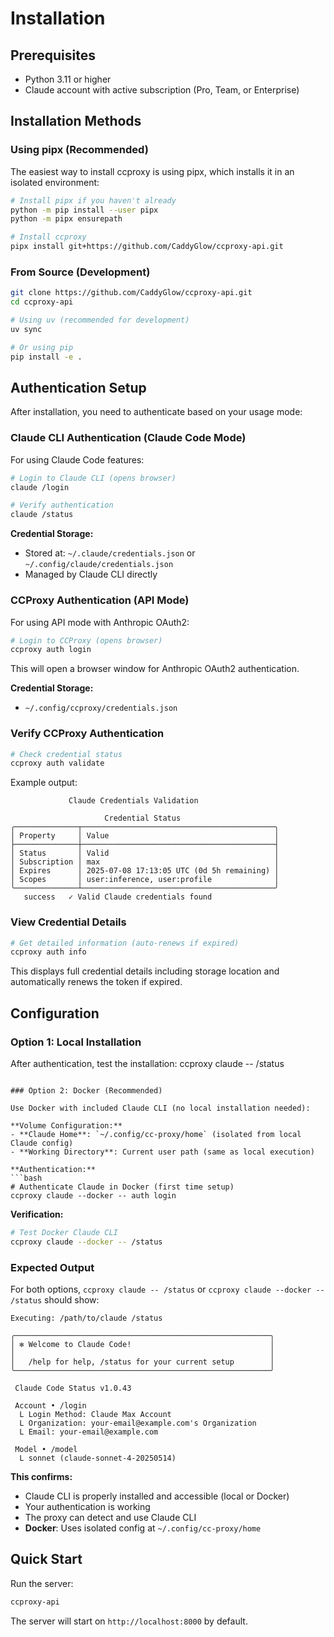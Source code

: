# Installation

## Prerequisites

- Python 3.11 or higher
- Claude account with active subscription (Pro, Team, or Enterprise)

## Installation Methods

### Using pipx (Recommended)

The easiest way to install ccproxy is using pipx, which installs it in an isolated environment:

```bash
# Install pipx if you haven't already
python -m pip install --user pipx
python -m pipx ensurepath

# Install ccproxy
pipx install git+https://github.com/CaddyGlow/ccproxy-api.git
```

### From Source (Development)

```bash
git clone https://github.com/CaddyGlow/ccproxy-api.git
cd ccproxy-api

# Using uv (recommended for development)
uv sync

# Or using pip
pip install -e .
```

## Authentication Setup

After installation, you need to authenticate based on your usage mode:

### Claude CLI Authentication (Claude Code Mode)

For using Claude Code features:

```bash
# Login to Claude CLI (opens browser)
claude /login

# Verify authentication
claude /status
```

**Credential Storage:**
- Stored at: `~/.claude/credentials.json` or `~/.config/claude/credentials.json`
- Managed by Claude CLI directly

### CCProxy Authentication (API Mode)

For using API mode with Anthropic OAuth2:

```bash
# Login to CCProxy (opens browser)
ccproxy auth login
```

This will open a browser window for Anthropic OAuth2 authentication.

**Credential Storage:**
- `~/.config/ccproxy/credentials.json`

### Verify CCProxy Authentication

```bash
# Check credential status
ccproxy auth validate
```

Example output:
```
             Claude Credentials Validation

                     Credential Status
╭──────────────┬───────────────────────────────────────────╮
│ Property     │ Value                                     │
├──────────────┼───────────────────────────────────────────┤
│ Status       │ Valid                                     │
│ Subscription │ max                                       │
│ Expires      │ 2025-07-08 17:13:05 UTC (0d 5h remaining) │
│ Scopes       │ user:inference, user:profile              │
╰──────────────┴───────────────────────────────────────────╯
   success   ✓ Valid Claude credentials found
```

### View Credential Details

```bash
# Get detailed information (auto-renews if expired)
ccproxy auth info
```

This displays full credential details including storage location and automatically renews the token if expired.

## Configuration

### Option 1: Local Installation

After authentication, test the installation:
ccproxy claude -- /status
```

### Option 2: Docker (Recommended)

Use Docker with included Claude CLI (no local installation needed):

**Volume Configuration:**
- **Claude Home**: `~/.config/cc-proxy/home` (isolated from local Claude config)
- **Working Directory**: Current user path (same as local execution)

**Authentication:**
```bash
# Authenticate Claude in Docker (first time setup)
ccproxy claude --docker -- auth login
```

**Verification:**
```bash
# Test Docker Claude CLI
ccproxy claude --docker -- /status
```

### Expected Output

For both options, `ccproxy claude -- /status` or `ccproxy claude --docker -- /status` should show:

```
Executing: /path/to/claude /status

╭─────────────────────────────────────────────────────────╮
│ ✻ Welcome to Claude Code!                               │
│                                                         │
│   /help for help, /status for your current setup        │
╰─────────────────────────────────────────────────────────╯

 Claude Code Status v1.0.43

 Account • /login
  L Login Method: Claude Max Account  
  L Organization: your-email@example.com's Organization
  L Email: your-email@example.com

 Model • /model
  L sonnet (claude-sonnet-4-20250514)
```

**This confirms:**
- Claude CLI is properly installed and accessible (local or Docker)
- Your authentication is working
- The proxy can detect and use Claude CLI
- **Docker**: Uses isolated config at `~/.config/cc-proxy/home`

## Quick Start

Run the server:

```bash
ccproxy-api
```

The server will start on `http://localhost:8000` by default.
